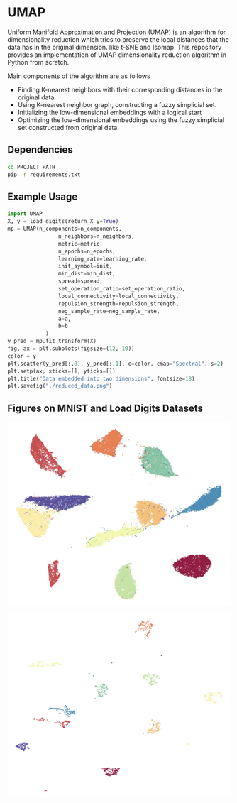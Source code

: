 # UMAP

Uniform Manifold Approximation and Projection (UMAP) is an algorithm for dimensionality reduction which tries to preserve the local distances that the data has in the original dimension. like t-SNE and Isomap. This repository provides an implementation of UMAP dimensionality reduction algorithm in Python from scratch. 

Main components of the algorithm are as follows

- Finding K-nearest neighbors with their corresponding distances in the original data
- Using K-nearest neighbor graph, constructing a fuzzy simplicial set.
- Initializing the low-dimensional embeddings with a logical start
- Optimizing the low-dimensional embeddings using the fuzzy simplicial set constructed from original data.

## Dependencies

```bash
cd PROJECT_PATH
pip -r requirements.txt
```

## Example Usage
```python
import UMAP
X, y = load_digits(return_X_y=True)
mp = UMAP(n_components=n_components, 
                n_neighbors=n_neighbors, 
                metric=metric, 
                n_epochs=n_epochs, 
                learning_rate=learning_rate, 
                init_symbol=init, 
                min_dist=min_dist, 
                spread=spread, 
                set_operation_ratio=set_operation_ratio, 
                local_connectivity=local_connectivity, 
                repulsion_strength=repulsion_strength, 
                neg_sample_rate=neg_sample_rate, 
                a=a, 
                b=b
            )
y_pred = mp.fit_transform(X)
fig, ax = plt.subplots(figsize=(12, 10))
color = y
plt.scatter(y_pred[:,0], y_pred[:,1], c=color, cmap="Spectral", s=2)
plt.setp(ax, xticks=[], yticks=[])
plt.title("Data embedded into two dimensions", fontsize=18)
plt.savefig("./reduced_data.png")
```

## Figures on MNIST and Load Digits Datasets

<p align="center">
<img src="./images/mnist.png" alt="Dimensionality Reduction on MNIST" style="max-width:100%; max-height:100%; width:auto; height:auto; object-fit:cover;">
</p>

<p align="center">
<img src="./images/load_digits.png" alt="Dimensionality Reduction on Load Digits" style="max-width:100%; max-height:100%; width:auto; height:auto; object-fit:cover;">
</p>
